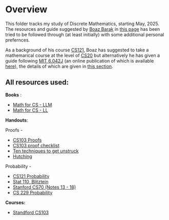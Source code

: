 # Overview

This folder tracks my study of Discrete Mathematics, starting May, 2025. The resources and guide suggested by [Boaz Barak](boazbarak.org) in [this page](https://cs121.boazbarak.org/background/) has been tried to be followed through (at least initially) with some additional personal prefernces. 

As a background of his course [CS121](cs121.boazbara.org), Boaz has suggested to take a mathemarical course at the level of [CS20](https://lewis.seas.harvard.edu/pages/harvard-computer-science-20-discrete-mathematics-computer-science) but alternatively he has given a guide following [MIT 6.042J](https://ocw.mit.edu/courses/6-042j-mathematics-for-computer-science-fall-2010/) (an online publication of which is available [here](https://openlearninglibrary.mit.edu/courses/course-v1:OCW+6.042J+2T2019/about)), the details of which are given in [this section](https://cs121.boazbarak.org/background/#self-study-using-mit-6-042j).

## All resources used:

**Books** :
- [Math for CS - LLM](https://ocw.mit.edu/courses/6-042j-mathematics-for-computer-science-spring-2015/mit6_042js15_textbook.pdf)
- [Math for CS - LL](https://cs121.boazbarak.org/LehmanLeighton.pdf)

**Handouts**:

Proofs - 
- [CS103 Proofs](https://cs121.boazbarak.org/cs103_proofs.pdf)
- [CS103 proof checklist](https://cs121.boazbarak.org/cs103_proof_checklist.pdf)
- [Ten techniques to get unstruck](https://cs121.boazbarak.org/cs103_proof_checklist.pdf)
- [Hutching](https://math.berkeley.edu/~hutching/teach/proofs.pdf)

Probability - 
- [CS121 Probability](https://files.boazbarak.org/introtcs/lec_15_probability.pdf)
- [Stat 110, Blitztein](https://ia803404.us.archive.org/6/items/introduction-to-probability-joseph-k.-blitzstein-jessica-hwang/Introduction%20to%20Probability-Joseph%20K.%20Blitzstein%2C%20Jessica%20Hwang.pdf)
- [Stanford CS70 (Notes 13 - 18)](eecs70.org)
- [CS 229 Probability](https://cs229.stanford.edu/section/cs229-prob.pdf)

**Courses:**
- [Standford CS103](https://web.stanford.edu/class/archive/cs/cs103/cs103.1256/)
